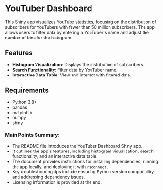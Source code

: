 # YouTuber Dashboard

This Shiny app visualizes YouTube statistics, focusing on the distribution of subscribers for YouTubers with fewer than 50 million subscribers. The app allows users to filter data by entering a YouTuber's name and adjust the number of bins for the histogram.

## Features

- **Histogram Visualization**: Displays the distribution of subscribers.
- **Search Functionality**: Filter data by YouTuber name.
- **Interactive Data Table**: View and interact with filtered data.

## Requirements

- Python 3.8+
- pandas
- matplotlib
- numpy
- shiny


### Main Points Summary:
- The README file introduces the YouTuber Dashboard Shiny app.
- It outlines the app's features, including histogram visualization, search functionality, and an interactive data table.
- The document provides instructions for installing dependencies, running the app locally, and deploying it with `rsconnect`.
- Key troubleshooting tips include ensuring Python version compatibility and addressing dependency issues.
- Licensing information is provided at the end.

